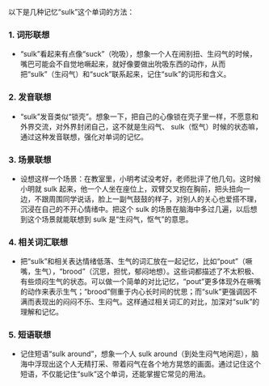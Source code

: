 以下是几种记忆“sulk”这个单词的方法：

### 1. 词形联想
 - “sulk”看起来有点像“suck”（吮吸），想象一个人在闹别扭、生闷气的时候，嘴巴可能会不自觉地噘起来，就好像要做出吮吸东西的动作，从而把“sulk”（生闷气）和“suck”联系起来，记住“sulk”的词形和含义。

### 2. 发音联想
 - “sulk”发音类似“锁壳”。想象一下，把自己的心像锁在壳子里一样，不愿意和外界交流，对外界封闭自己，这不就是生闷气、 sulk（怄气）时候的状态嘛，通过这种发音联想，强化对单词的记忆。

### 3. 场景联想
 - 设想这样一个场景：在教室里，小明考试没考好，老师批评了他几句。这时候小明就 sulk 起来，他一个人坐在座位上，双臂交叉抱在胸前，把头扭向一边，不跟周围同学说话，脸上一副气鼓鼓的样子，对别人的关心也爱搭不理，沉浸在自己的不开心情绪中。把这个 sulk 的场景在脑海中多过几遍，以后想到这个场景就能联想到 sulk 是“生闷气，怄气”的意思。

### 4. 相关词汇联想
 - 把“sulk”和相关表达情绪低落、生气的词汇放在一起记忆，比如“pout”（噘嘴，生气），“brood”（沉思，担忧，郁闷地想）。这些词都描述了不太积极、有些烦闷生气的状态。可以做一个简单的对比记忆，“pout”更多体现外在噘嘴的动作来表示生气；“brood”侧重于内心长时间的忧思；而“sulk”更强调因不满而表现出的闷闷不乐、生闷气。这样通过相关词汇的对比，加深对“sulk”的理解和记忆。

### 5. 短语联想
 - 记住短语“sulk around”，想象一个人 sulk around（到处生闷气地闲逛），脑海中浮现出这个人无精打采、带着闷气在各个地方晃悠的画面。通过记住这个短语，不仅能记住“sulk”这个单词，还能掌握它常见的用法。 